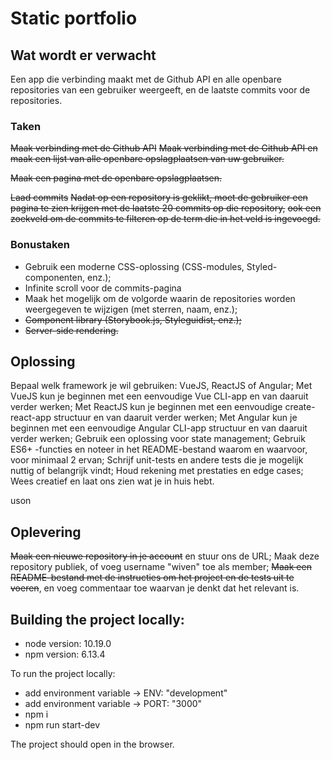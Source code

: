 # Static portfolio

## Wat wordt er verwacht

Een app die verbinding maakt met de Github API en alle openbare repositories van een gebruiker weergeeft, en de laatste commits voor de repositories.

### Taken

~~Maak verbinding met de Github API~~
~~Maak verbinding met de Github API en maak een lijst van alle openbare opslagplaatsen van uw gebruiker.~~

~~Maak een pagina met de openbare opslagplaatsen.~~

~~Laad commits~~
~~Nadat op een repository is geklikt, moet de gebruiker een pagina te zien krijgen met de laatste 20 commits op die repository,~~
~~ook een zoekveld om de commits te filteren op de term die in het veld is ingevoegd.~~

### Bonustaken

- Gebruik een moderne CSS-oplossing (CSS-modules, Styled-componenten, enz.); 
- Infinite scroll voor de commits-pagina️
- Maak het mogelijk om de volgorde waarin de repositories worden weergegeven te wijzigen (met sterren, naam, enz.);
- ~~Component library (Storybook.js, Styleguidist, enz.);~~
- ~~Server-side rendering.~~
 

## Oplossing

Bepaal welk framework je wil gebruiken: VueJS, ReactJS of Angular;
Met VueJS kun je beginnen met een eenvoudige Vue CLI-app en van daaruit verder werken;
Met ReactJS kun je beginnen met een eenvoudige create-react-app structuur en van daaruit verder werken;
Met Angular kun je beginnen met een eenvoudige Angular CLI-app structuur en van daaruit verder werken;
Gebruik een oplossing voor state management;
Gebruik ES6+ -functies en noteer in het README-bestand waarom en waarvoor, voor minimaal 2 ervan;
Schrijf unit-tests en andere tests die je mogelijk nuttig of belangrijk vindt;
Houd rekening met prestaties en edge cases;
Wees creatief en laat ons zien wat je in huis hebt.
 
uson
## Oplevering

~~Maak een nieuwe repository in je account~~ en stuur ons de URL;
Maak deze repository publiek, of voeg username "wiven" toe als member;
~~Maak een README-bestand met de instructies om het project en de tests uit te voeren~~, en voeg commentaar toe waarvan je denkt dat het relevant is.

## Building the project locally:
- node version: 10.19.0
- npm version: 6.13.4

To run the project locally:

- add environment variable -> ENV: "development"
- add environment variable -> PORT: "3000"
- npm i
- npm run start-dev

The project should open in the browser.
